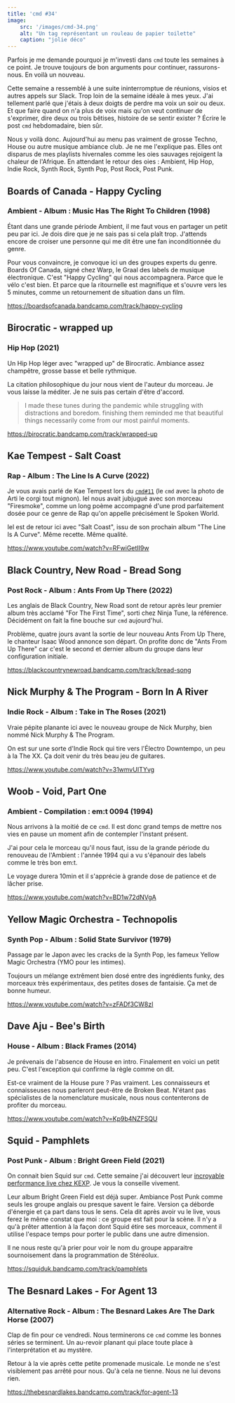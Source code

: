 ```yaml
---
title: 'cmd #34'
image:
    src: '/images/cmd-34.png'
    alt: "Un tag représentant un rouleau de papier toilette"
    caption: "jolie déco"
---
```



Parfois je me demande pourquoi je m'investi dans `cmd` toute les semaines à ce
point. Je trouve toujours de bon arguments pour continuer, rassurons-nous. En
voilà un nouveau.

Cette semaine a ressemblé à une suite ininterromptue de réunions, visios et
autres appels sur Slack. Trop loin de la semaine idéale à mes yeux. J'ai
tellement parlé que j'étais à deux doigts de perdre ma voix un soir ou deux. Et
que faire quand on n'a plus de voix mais qu'on veut continuer de s'exprimer,
dire deux ou trois bêtises, histoire de se sentir exister ? Écrire le post `cmd`
hebdomadaire, bien sûr.

Nous y voilà donc. Aujourd'hui au menu pas vraiment de grosse Techno, House ou
autre musique ambiance club. Je ne me l'explique pas. Elles ont disparus de mes
playlists hivernales comme les oies sauvages rejoigent la chaleur de l'Afrique.
En attendant le retour des oies : Ambient, Hip Hop, Indie Rock, Synth Rock,
Synth Pop, Post Rock, Post Punk.





## Boards of Canada - Happy Cycling

### Ambient - Album : Music Has The Right To Children (1998)

Étant dans une grande période Ambient, il me faut vous en partager un petit
peu par ici. Je dois dire que je ne sais pas si cela plaît trop. J'attends
encore de croiser une personne qui me dit être une fan inconditionnée du genre.

Pour vous convaincre, je convoque ici un des groupes experts du genre. Boards Of
Canada, signé chez Warp, le Graal des labels de musique électronique. C'est
"Happy Cycling" qui nous accompagnera. Parce que le vélo c'est bien. Et parce
que la ritournelle est magnifique et s'ouvre vers les 5 minutes, comme un
retournement de situation dans un film.

https://boardsofcanada.bandcamp.com/track/happy-cycling



## Birocratic - wrapped up

### Hip Hop (2021)

Un Hip Hop léger avec "wrapped up" de Birocratic. Ambiance assez champêtre,
grosse basse et belle rythmique.

La citation philosophique du jour nous vient de l'auteur du morceau. Je vous
laisse la méditer. Je ne suis pas certain d'être d'accord.

> I made these tunes during the pandemic while struggling with distractions and
> boredom. finishing them reminded me that beautiful things necessarily come
> from our most painful moments.

https://birocratic.bandcamp.com/track/wrapped-up



## Kae Tempest - Salt Coast

### Rap - Album : The Line Is A Curve (2022)

Je vous avais parlé de Kae Tempest lors du
[`cmd#11`](https://cmd.wuips.com/post/2021-09-03-cmd-11) (le `cmd` avec la photo
de Arti le corgi tout mignon). Iel nous avait jubjugué avec son morceau
"Firesmoke", comme un long poème accompagné d'une prod parfaitement dosée pour ce
genre de Rap qu'on appelle précisément le Spoken World.

Iel est de retour ici avec "Salt Coast", issu de son prochain album "The Line Is
A Curve". Même recette. Même qualité.

https://www.youtube.com/watch?v=RFwiGetII9w



## Black Country, New Road - Bread Song

### Post Rock - Album : Ants From Up There (2022)

Les anglais de Black Country, New Road sont de retour après leur premier album
très acclamé "For The First Time", sorti chez Ninja Tune, la référence.
Décidément on fait la fine bouche sur `cmd` aujourd'hui.

Problème, quatre jours avant la sortie de leur nouveau Ants From Up There, le
chanteur Isaac Wood annonce son départ. On profite donc de "Ants From Up There"
car c'est le second et dernier album du groupe dans leur configuration initiale.

https://blackcountrynewroad.bandcamp.com/track/bread-song



## Nick Murphy & The Program - Born In A River

### Indie Rock - Album :  Take in The Roses (2021)

Vraie pépite planante ici avec le nouveau groupe de Nick Murphy, bien nommé Nick
Murphy & The Program.

On est sur une sorte d'Indie Rock qui tire vers l'Électro Downtempo, un peu à la
The XX. Ça doit venir du très beau jeu de guitares.

https://www.youtube.com/watch?v=31wmvUITYvg



## Woob - Void, Part One

### Ambient - Compilation : em:t 0094 (1994)

Nous arrivons à la moitié de ce `cmd`. Il est donc grand temps de mettre nos
vies en pause un moment afin de contempler l'instant présent.

J'ai pour cela le morceau qu'il nous faut, issu de la grande période du
renouveau de l'Ambient : l'année 1994 qui a vu s'épanouir des labels comme le
très bon em:t.

Le voyage durera 10min et il s'apprécie à grande dose de patience et de lâcher
prise.

https://www.youtube.com/watch?v=BD1w72dNVgA



## Yellow Magic Orchestra - Technopolis

### Synth Pop - Album : Solid State Survivor (1979)

Passage par le Japon avec les cracks de la Synth Pop, les fameux Yellow Magic
Orchestra (YMO pour les intimes).

Toujours un mélange extrêment bien dosé entre des ingrédients funky, des
morceaux très expérimentaux, des petites doses de fantaisie. Ça met de bonne
humeur.

https://www.youtube.com/watch?v=zFADf3CW8zI



## Dave Aju - Bee's Birth

### House - Album : Black Frames (2014)

Je prévenais de l'absence de House en intro. Finalement en voici un petit peu.
C'est l'exception qui confirme la règle comme on dit.

Est-ce vraiment de la House pure ? Pas vraiment. Les connaisseurs et
connaisseuses nous parleront peut-être de Broken Beat. N'étant pas spécialistes
de la nomenclature musicale, nous nous contenterons de profiter du morceau.

https://www.youtube.com/watch?v=Kp9b4NZFSQU



## Squid - Pamphlets

### Post Punk - Album : Bright Green Field (2021)

On connait bien Squid sur `cmd`. Cette semaine j'ai découvert leur [incroyable
performance live chez KEXP](https://www.youtube.com/watch?v=g-JWNggMB58). Je
vous la conseille vivement.

Leur album Bright Green Field est déjà super. Ambiance Post Punk comme seuls les
groupe anglais ou presque savent le faire. Version ça déborde d'énergie et ça
part dans tous le sens. Cela dit après avoir vu le live, vous ferez le même
constat que moi : ce groupe est fait pour la scène. Il n'y a qu'à prêter
attention à la façon dont Squid étire ses morceaux, comment il utilise l'espace
temps pour porter le public dans une autre dimension.

Il ne nous reste qu'à prier pour voir le nom du groupe apparaitre sournoisement
dans la programmation de Stéréolux.

https://squiduk.bandcamp.com/track/pamphlets



## The Besnard Lakes - For Agent 13

### Alternative Rock - Album : The Besnard Lakes Are The Dark Horse (2007)

Clap de fin pour ce vendredi. Nous terminerons ce `cmd` comme les bonnes séries
se terminent. Un au-revoir planant qui place toute place à l'interprétation et
au mystère.

Retour à la vie après cette petite promenade musicale. Le monde ne s'est
visiblement pas arrêté pour nous. Qu'à cela ne tienne. Nous ne lui devons rien.

https://thebesnardlakes.bandcamp.com/track/for-agent-13

